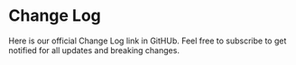 # Change Log

Here is our official Change Log link in GitHUb. Feel free to subscribe to get notified for all updates and breaking changes.


